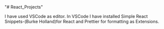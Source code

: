 "# React_Projects" 

I have used VSCode as editor. In VSCode I have installed Simple React Snippets-(Burke Holland)for React and Prettier for formatting as Extensions.
